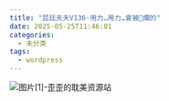 ```yaml
---
title: "昆廷夫夫V136-用力…用力…會被🌿爛的"
date: 2025-05-25T11:46:01
categories:
  - 未分类
tags:
  - wordpress
---
```


![图片[1]-歪歪的耽美资源站](/images/%e6%98%86%e5%bb%b7%e5%a4%ab%e5%a4%abv136-%e7%94%a8%e5%8a%9b%e7%94%a8%e5%8a%9b%e6%9c%83%e8%a2%ab%f0%9f%8c%bf%e7%88%9b%e7%9a%84-0.jpg)
